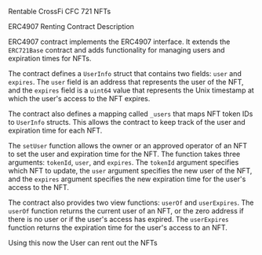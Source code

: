 Rentable CrossFi CFC 721 NFTs

ERC4907 Renting Contract Description

ERC4907 contract implements the ERC4907 interface. It extends the `ERC721Base` contract and adds functionality for managing users and expiration times for NFTs.

The contract defines a `UserInfo` struct that contains two fields: `user` and `expires`. The `user` field is an address that represents the user of the NFT, and the `expires` field is a `uint64` value that represents the Unix timestamp at which the user's access to the NFT expires.

The contract also defines a mapping called `_users` that maps NFT token IDs to `UserInfo` structs. This allows the contract to keep track of the user and expiration time for each NFT.

The `setUser` function allows the owner or an approved operator of an NFT to set the user and expiration time for the NFT. The function takes three arguments: `tokenId`, `user`, and `expires`. The `tokenId` argument specifies which NFT to update, the `user` argument specifies the new user of the NFT, and the `expires` argument specifies the new expiration time for the user's access to the NFT.

The contract also provides two view functions: `userOf` and `userExpires`. The `userOf` function returns the current user of an NFT, or the zero address if there is no user or if the user's access has expired. The `userExpires` function returns the expiration time for the user's access to an NFT.

Using this now the User can rent out the NFTs
